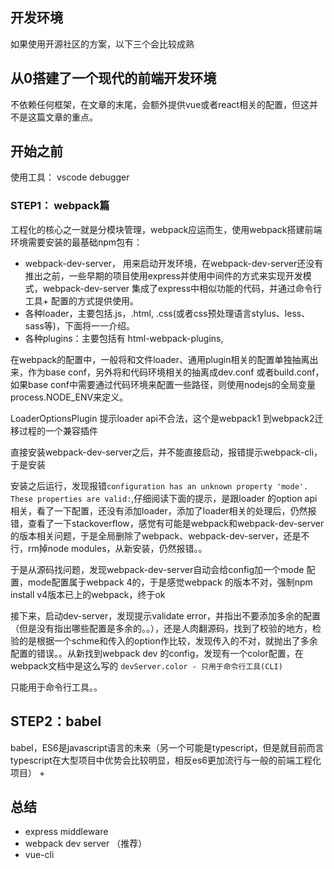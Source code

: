 

## 开发环境
如果使用开源社区的方案，以下三个会比较成熟
## 从0搭建了一个现代的前端开发环境
不依赖任何框架，在文章的末尾，会额外提供vue或者react相关的配置，但这并不是这篇文章的重点。

## 开始之前
使用工具： vscode debugger

### STEP1： webpack篇
工程化的核心之一就是分模块管理，webpack应运而生，使用webpack搭建前端环境需要安装的最基础npm包有：
+ webpack-dev-server， 用来启动开发环境，在webpack-dev-server还没有推出之前，一些早期的项目使用express并使用中间件的方式来实现开发模式，webpack-dev-server 集成了express中相似功能的代码，并通过命令行工具+ 配置的方式提供使用。
+ 各种loader，主要包括.js，.html, .css(或者css预处理语言stylus、less、sass等)，下面将一一介绍。
+ 各种plugins：主要包括有 html-webpack-plugins,
  
在webpack的配置中，一般将和文件loader、通用plugin相关的配置单独抽离出来，作为base conf，另外将和代码环境相关的抽离成dev.conf 或者build.conf，如果base conf中需要通过代码环境来配置一些路径，则使用nodejs的全局变量process.NODE_ENV来定义。


LoaderOptionsPlugin 提示loader api不合法，这个是webpack1 到webpack2迁移过程的一个兼容插件




直接安装webpack-dev-server之后，并不能直接启动，报错提示webpack-cli，于是安装

安装之后运行，发现报错`configuration has an unknown property 'mode'. These properties are valid:`,仔细阅读下面的提示，是跟loader 的option api相关，看了一下配置，还没有添加loader，添加了loader相关的处理后，仍然报错，查看了一下stackoverflow，感觉有可能是webpack和webpack-dev-server的版本相关问题，于是全局删除了webpack、webpack-dev-server，还是不行，rm掉node modules，从新安装，仍然报错。。

于是从源码找问题，发现webpack-dev-server自动会给config加一个mode 配置，mode配置属于webpack 4的，于是感觉webpack 的版本不对，强制npm install v4版本已上的webpack，终于ok

接下来，启动dev-server，发现提示validate error，并指出不要添加多余的配置（但是没有指出哪些配置是多余的。。），还是人肉翻源码，找到了校验的地方，检验的是根据一个schme和传入的option作比较，发现传入的不对，就抛出了多余配置的错误。。从新找到webpack dev 的config，发现有一个color配置，在webpack文档中是这么写的
`devServer.color - 只用于命令行工具(CLI) `

只能用于命令行工具。。





## STEP2：babel
  babel，ES6是javascript语言的未来（另一个可能是typescript，但是就目前而言typescript在大型项目中优势会比较明显，相反es6更加流行与一般的前端工程化项目）
+ 



## 总结
+ express middleware
+ webpack dev server （推荐）
+ vue-cli